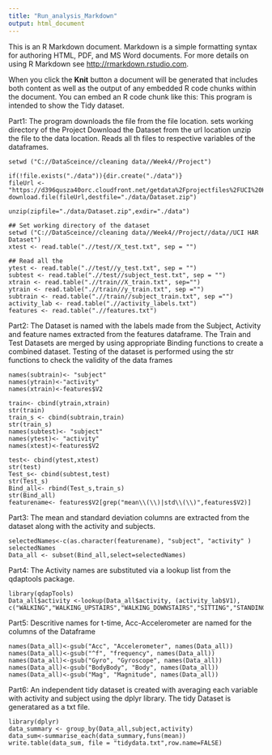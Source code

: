 ```yaml
---
title: "Run_analysis_Markdown"
output: html_document
---
```


This is an R Markdown document. Markdown is a simple formatting syntax for authoring HTML, PDF, and MS Word documents. For more details on using R Markdown see <http://rmarkdown.rstudio.com>.

When you click the **Knit** button a document will be generated that includes both content as well as the output of any embedded R code chunks within the document. You can embed an R code chunk like this:
This program is intended to show the Tidy dataset. 

Part1: 
The program downloads the file from the file location. 
sets working directory of the Project
Download the Dataset from the url location
unzip the file to the data location. Reads all th files to respective variables of the dataframes.

```{r}
setwd ("C://DataSceince//cleaning data//Week4//Project")

if(!file.exists("./data")){dir.create("./data")}
fileUrl <- "https://d396qusza40orc.cloudfront.net/getdata%2Fprojectfiles%2FUCI%20HAR%20Dataset.zip"
download.file(fileUrl,destfile="./data/Dataset.zip")

unzip(zipfile="./data/Dataset.zip",exdir="./data")

## Set working directory of the dataset
setwd ("C://DataSceince//cleaning data//Week4//Project//data//UCI HAR Dataset")
xtest <- read.table(".//test//X_test.txt", sep = "")

## Read all the
ytest <- read.table(".//test//y_test.txt", sep = "")
subtest <- read.table(".//test//subject_test.txt", sep = "")
xtrain <- read.table(".//train//X_train.txt", sep="")
ytrain <- read.table(".//train//y_train.txt", sep ="")
subtrain <- read.table(".//train//subject_train.txt", sep ="")
activity_lab <- read.table(".//activity_labels.txt")
features <- read.table(".//features.txt")
```
Part2: The Dataset is named  with the labels made from the Subject, Activity  and feature names extracted from the features dataframe.
The Train and Test Datasets are merged by using appropriate Binding functions to create a combined dataset. Testing of the dataset is performed using the str functions to check the validity of the data frames

```{r}
names(subtrain)<- "subject"
names(ytrain)<-"activity"
names(xtrain)<-features$V2

train<- cbind(ytrain,xtrain)
str(train)
train_s <- cbind(subtrain,train)
str(train_s)
names(subtest)<- "subject"
names(ytest)<- "activity"
names(xtest)<-features$V2

test<- cbind(ytest,xtest)
str(test)
Test_s<- cbind(subtest,test)
str(Test_s)
Bind_all<- rbind(Test_s,train_s)
str(Bind_all)
featurename<- features$V2[grep("mean\\(\\)|std\\(\\)",features$V2)]
```
Part3: The mean and standard deviation columns are extracted from the dataset along with the activity and subjects. 
```{r}
selectedNames<-c(as.character(featurename), "subject", "activity" )
selectedNames
Data_all <- subset(Bind_all,select=selectedNames)
```
Part4: The Activity names are substituted via a lookup list from the qdaptools package.
```{r}
library(qdapTools)
Data_all$activity <-lookup(Data_all$activity, (activity_lab$V1), c("WALKING","WALKING_UPSTAIRS","WALKING_DOWNSTAIRS","SITTING","STANDING","LAYING"))
```
Part5: Descritive names for t-time, Acc-Accelerometer are named for the columns of the Dataframe
```{r}
names(Data_all)<-gsub("Acc", "Accelerometer", names(Data_all))
names(Data_all)<-gsub("^f", "frequency", names(Data_all))
names(Data_all)<-gsub("Gyro", "Gyroscope", names(Data_all))
names(Data_all)<-gsub("BodyBody", "Body", names(Data_all))
names(Data_all)<-gsub("Mag", "Magnitude", names(Data_all))
```
Part6: An independent tidy dataset is created with averaging each variable with activity and subject using the dplyr library. The tidy Dataset is generatared as a txt file.
```{r}
library(dplyr)
data_summary <- group_by(Data_all,subject,activity)
data_sum<-summarise_each(data_summary,funs(mean))
write.table(data_sum, file = "tidydata.txt",row.name=FALSE)
```


